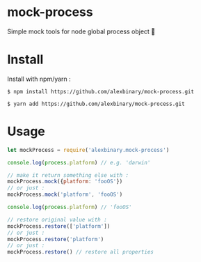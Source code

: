 # mock-process
Simple mock tools for node global process object 👻

# Install

Install with npm/yarn :

```
$ npm install https://github.com/alexbinary/mock-process.git

$ yarn add https://github.com/alexbinary/mock-process.git
```

# Usage

```javascript
let mockProcess = require('alexbinary.mock-process')

console.log(process.platform) // e.g. 'darwin'

// make it return something else with :
mockProcess.mock({platform: 'fooOS'})
// or just :
mockProcess.mock('platform', 'fooOS')

console.log(process.platform) // 'fooOS'

// restore original value with :
mockProcess.restore(['platform'])
// or just :
mockProcess.restore('platform')
// or just :
mockProcess.restore() // restore all properties
```
